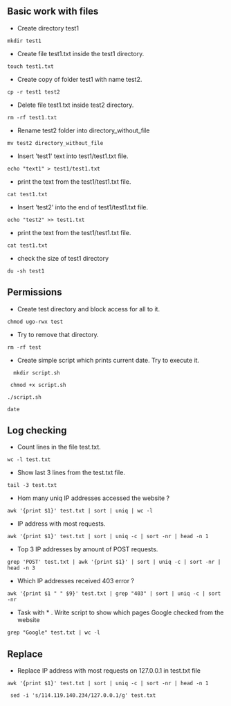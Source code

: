 ## Basic work with files

- Create directory test1  
 ```console
 mkdir test1
```

- Create file test1.txt inside the test1 directory.  
 ```console 
touch test1.txt
```

- Create copy of folder test1 with name test2.  
 ```console 
cp -r test1 test2
```

- Delete file test1.txt inside test2 directory.  
 ```console 
rm -rf test1.txt
```

- Rename test2 folder into directory_without_file  
 ```console 
mv test2 directory_without_file
```

- Insert 'test1' text into test1/test1.txt file.  
 ```console 
echo "text1" > test1/test1.txt
```

- print the text from the test1/test1.txt file.  
 ```console 
cat test1.txt
```

- Insert 'test2' into the end of test1/test1.txt file.  
 ```console 
echo "test2" >> test1.txt
```

- print the text from the test1/test1.txt file.  
 ```console 
cat test1.txt
```

- check the size of test1 directory  
 ```console 
du -sh test1
```

## Permissions

- Create test directory and block access for all to it.  
 ```console
 chmod ugo-rwx test
```

- Try to remove that directory.  
 ```console 
rm -rf test
```

- Create simple script which prints current date. Try to execute it.  
```console
  mkdir script.sh 
```  
```console
 chmod +x script.sh
```  
```console 
./script.sh
```  
 ```console
date
```  

## Log checking

- Count lines in the file test.txt.  
 ```console
 wc -l test.txt
```

- Show last 3 lines from the test.txt file.   
 ```console  
tail -3 test.txt
```

- Hom many uniq IP addresses accessed the website ?   
 ```console 
 awk '{print $1}' test.txt | sort | uniq | wc -l
```

- IP address with most requests.  
 ```console
 awk '{print $1}' test.txt | sort | uniq -c | sort -nr | head -n 1
```

- Top 3 IP addresses by amount of POST requests.  
 ```console
 grep 'POST' test.txt | awk '{print $1}' | sort | uniq -c | sort -nr | head -n 3
```

- Which IP addresses received 403 error ?   
 ```console
 awk '{print $1 " " $9}' test.txt | grep "403" | sort | uniq -c | sort -nr
```

- Task with * . Write script to show which pages Google checked from the website   
 ```console
 grep "Google" test.txt | wc -l
```

## Replace

- Replace IP address with most requests on 127.0.0.1 in test.txt file   
 ```console
 awk '{print $1}' test.txt | sort | uniq -c | sort -nr | head -n 1
```  
 ```console
  sed -i 's/114.119.140.234/127.0.0.1/g' test.txt
```
